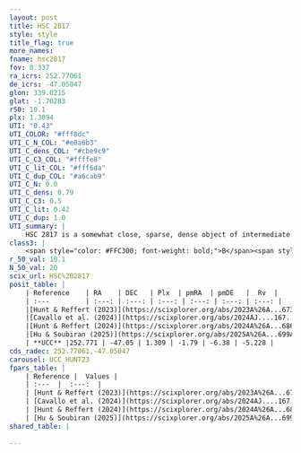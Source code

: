 ```yaml
---
layout: post
title: HSC 2817
style: style
title_flag: true
more_names: 
fname: hsc2817
fov: 0.337
ra_icrs: 252.77061
de_icrs: -47.05047
glon: 339.0215
glat: -1.70283
r50: 10.1
plx: 1.3094
UTI: "0.43"
UTI_COLOR: "#fff8dc"
UTI_C_N_COL: "#e0a6b3"
UTI_C_dens_COL: "#cbe9c9"
UTI_C_C3_COL: "#ffffe8"
UTI_C_lit_COL: "#fff6da"
UTI_C_dup_COL: "#a6cab9"
UTI_C_N: 0.0
UTI_C_dens: 0.79
UTI_C_C3: 0.5
UTI_C_lit: 0.42
UTI_C_dup: 1.0
UTI_summary: |
    HSC 2817 is a somewhat close, sparse, dense object of intermediate C3 quality. It was recently reported in the literature.<br><br><span style="color: #99180f; font-weight: bold;">Warning: </span>contains less than 25 stars with <i>P>0.5</i> estimated.
class3: |
    <span style="color: #FFC300; font-weight: bold;">B</span><span style="color: #FFC300; font-weight: bold;">B</span>
r_50_val: 10.1
N_50_val: 20
scix_url: HSC%202817
posit_table: |
    | Reference    | RA    | DEC   | Plx  | pmRA  | pmDE   |  Rv  |
    | :---         | :---: | :---: | :---: | :---: | :---: | :---: |
    |[Hunt & Reffert (2023)](https://scixplorer.org/abs/2023A%26A...673A.114H) | 252.761 | -47.118 | 1.301 | -1.798 | -6.343 | -1.694 |
    |[Cavallo et al. (2024)](https://scixplorer.org/abs/2024AJ....167...12C) | 252.896 | -46.903 | 1.298 | -- | -- | -- |
    |[Hunt & Reffert (2024)](https://scixplorer.org/abs/2024A%26A...686A..42H) | 252.761 | -47.118 | 1.301 | -1.798 | -6.343 | -1.694 |
    |[Hu & Soubiran (2025)](https://scixplorer.org/abs/2025A%26A...699A.246H) | 252.896 | -46.903 | -- | -- | -- | -- |
    | **UCC** |252.771 | -47.05 | 1.309 | -1.79 | -6.38 | -5.228 | 
cds_radec: 252.77061,-47.05047
carousel: UCC_HUNT23
fpars_table: |
    | Reference |  Values |
    | :---  |  :---:  |
    | [Hunt & Reffert (2023)](https://scixplorer.org/abs/2023A%26A...673A.114H) | `AV50=0.605, diffAV50=0.636, MOD50=9.303, logAge50=7.918` |
    | [Cavallo et al. (2024)](https://scixplorer.org/abs/2024AJ....167...12C) | `AV50=0.17, dMod50=9.44, logAge50=8.71, [Fe/H]50=0.21` |
    | [Hunt & Reffert (2024)](https://scixplorer.org/abs/2024A%26A...686A..42H) | `MassJ=63.6617` |
    | [Hu & Soubiran (2025)](https://scixplorer.org/abs/2025A%26A...699A.246H) | `MA22=-0.11, MA23f=-0.05, MZ23=-0.14, MK24=-0.14, MF24=-0.1` |
shared_table: |
    
---
```

